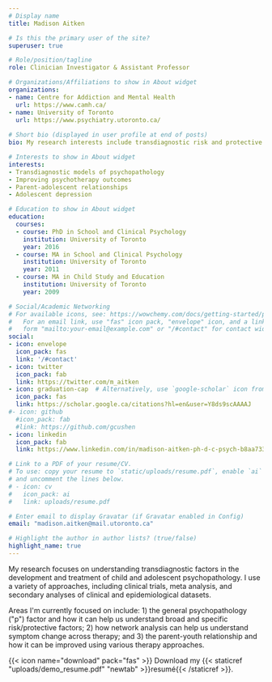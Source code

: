 ```yaml
---
# Display name
title: Madison Aitken

# Is this the primary user of the site?
superuser: true

# Role/position/tagline
role: Clinician Investigator & Assistant Professor

# Organizations/Affiliations to show in About widget
organizations:
- name: Centre for Addiction and Mental Health
  url: https://www.camh.ca/
- name: University of Toronto
  url: https://www.psychiatry.utoronto.ca/
  
# Short bio (displayed in user profile at end of posts)
bio: My research interests include transdiagnostic risk and protective factors for youth psychopathology, with a specific interest on parent-youth relationships.

# Interests to show in About widget
interests:
- Transdiagnostic models of psychopathology
- Improving psychotherapy outcomes
- Parent-adolescent relationships
- Adolescent depression

# Education to show in About widget
education:
  courses:
  - course: PhD in School and Clinical Psychology
    institution: University of Toronto
    year: 2016
  - course: MA in School and Clinical Psychology
    institution: University of Toronto
    year: 2011
  - course: MA in Child Study and Education
    institution: University of Toronto
    year: 2009

# Social/Academic Networking
# For available icons, see: https://wowchemy.com/docs/getting-started/page-builder/#icons
#   For an email link, use "fas" icon pack, "envelope" icon, and a link in the
#   form "mailto:your-email@example.com" or "/#contact" for contact widget.
social:
- icon: envelope
  icon_pack: fas
  link: '/#contact'
- icon: twitter
  icon_pack: fab
  link: https://twitter.com/m_aitken
- icon: graduation-cap  # Alternatively, use `google-scholar` icon from `ai` icon pack
  icon_pack: fas
  link: https://scholar.google.ca/citations?hl=en&user=Y8ds9scAAAAJ
#- icon: github
  #icon_pack: fab
  #link: https://github.com/gcushen
- icon: linkedin
  icon_pack: fab
  link: https://www.linkedin.com/in/madison-aitken-ph-d-c-psych-b8aa7337/

# Link to a PDF of your resume/CV.
# To use: copy your resume to `static/uploads/resume.pdf`, enable `ai` icons in `params.toml`, 
# and uncomment the lines below.
# - icon: cv
#   icon_pack: ai
#   link: uploads/resume.pdf

# Enter email to display Gravatar (if Gravatar enabled in Config)
email: "madison.aitken@mail.utoronto.ca"

# Highlight the author in author lists? (true/false)
highlight_name: true
---
```


My research focuses on understanding transdiagnostic factors in the development and treatment of child and adolescent psychopathology. I use a variety of approaches, including clinical trials, meta analysis, and secondary analyses of clinical and epidemiological datasets.

Areas I'm currently focused on include: 1) the general psychopathology ("p") factor and how it can help us understand broad and specific risk/protective factors; 2) how network analysis can help us understand symptom change across therapy; and 3) the parent-youth relationship and how it can be improved using various therapy approaches.  

{{< icon name="download" pack="fas" >}} Download my {{< staticref "uploads/demo_resume.pdf" "newtab" >}}resumé{{< /staticref >}}.
